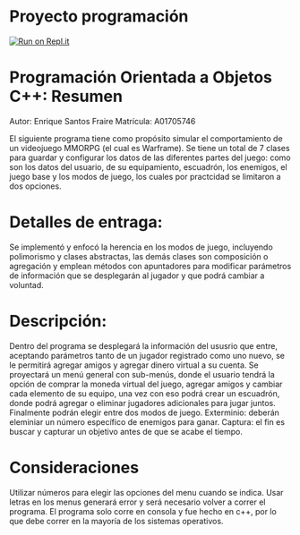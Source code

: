 # Proyecto programación
[![Run on Repl.it](https://repl.it/badge/github/A01705746/Proyecto-programaci-n)](https://repl.it/github/A01705746/Proyecto-programaci-n)

# Programación Orientada a Objetos C++: Resumen

Autor: Enrique Santos Fraire
Matrícula: A01705746

El siguiente programa tiene como propósito simular el comportamiento de un videojuego MMORPG (el cual es Warframe). Se tiene un total de 7 clases para guardar y configurar los datos de las diferentes partes del juego: como son los datos del usuario, de su equipamiento, escuadrón, los enemigos, el juego base y los modos de juego, los cuales por practcidad se limitaron a dos opciones.

# Detalles de entraga:

Se implementó y enfocó la herencia en los modos de juego, incluyendo polimorismo y clases abstractas, las demás clases son composición o agregación y emplean métodos  con apuntadores para modificar parámetros de información que se desplegarán al jugador y que podrá cambiar a voluntad.

# Descripción:

Dentro del programa se desplegará la información del ususrio que entre, aceptando parámetros tanto de un jugador registrado como uno nuevo, se le permitirá agregar amigos y agregar dinero virtual a su cuenta.
Se proyectará un menú general con sub-menús, donde el usuario tendrá la opción de comprar la moneda virtual del juego, agregar amigos y cambiar cada elemento de su equipo, una vez con eso podrá crear un escuadrón, donde podrá agregar o eliminar jugadores adicionales para jugar juntos.
Finalmente podrán elegir entre dos modos de juego.
Exterminio: deberán eleminiar un número específico de enemigos para ganar.
Captura: el fin es buscar y capturar un objetivo antes de que se acabe el tiempo.

# Consideraciones

Utilizar números para elegir las opciones del menu cuando se indica.
Usar letras en los menus generará error y será necesario volver a correr el programa.
El programa solo corre en consola y fue hecho en c++, por lo que debe correr en la mayoría de los sistemas operativos.
